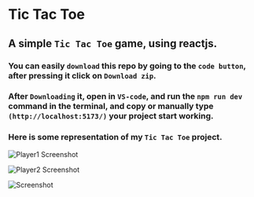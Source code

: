 

# Tic Tac Toe
 
## A simple `Tic Tac Toe` game, using reactjs.

### You can  easily `download` this repo by going to the `code button`, after pressing it click on `Download zip`.

### After `Downloading` it, open in `VS-code`, and run the `npm run dev` command in the terminal, and copy or manually type `(http://localhost:5173/)` your project start working.

### Here is some representation of my `Tic Tac Toe` project.

![Player1 Screenshot](src/Componants/Assets/circle.png)

![Player2 Screenshot](src/Componants/Assets/cross.png)

![Screenshot](src/Componants/Assets/Screenshot.png)
